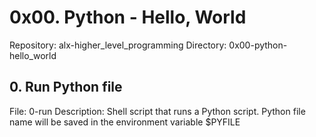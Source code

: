 # 0x00. Python - Hello, World
Repository: alx-higher_level_programming
Directory: 0x00-python-hello_world
## 0. Run Python file
File: 0-run
Description: Shell script that runs a Python script. Python file name will be saved in the environment variable $PYFILE

